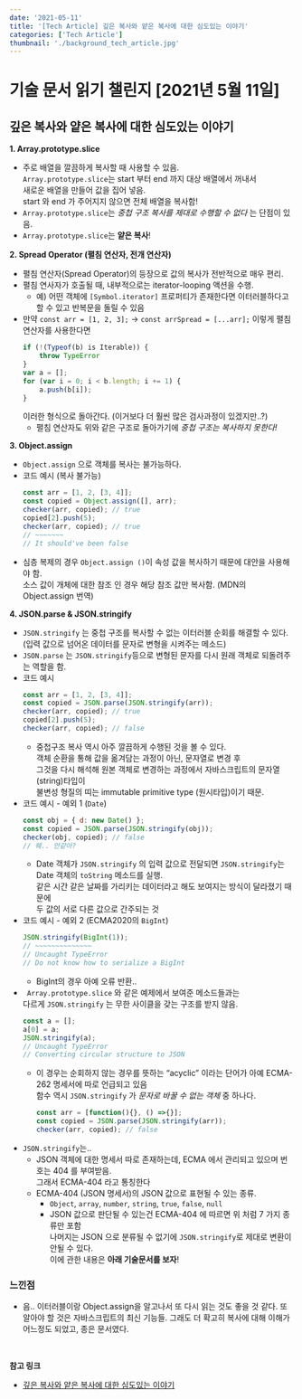 ```yaml
---
date: '2021-05-11'
title: '[Tech Article] 깊은 복사와 얕은 복사에 대한 심도있는 이야기'
categories: ['Tech Article']
thumbnail: './background_tech_article.jpg'
---
```


# 기술 문서 읽기 챌린지 [2021년 5월 11일]

## **깊은 복사와 얕은 복사에 대한 심도있는 이야기**

**1. Array.prototype.slice**

-   주로 배열을 깔끔하게 복사할 때 사용할 수 있음.  
     `Array.prototype.slice`는 start 부터 end 까지 대상 배열에서 꺼내서  
     새로운 배열을 만들어 값을 집어 넣음.  
     start 와 end 가 주어지지 않으면 전체 배열을 복사함!
-   `Array.prototype.slice`는 _중첩 구조 복사를 제대로 수행할 수 없다_ 는 단점이 있음.
-   `Array.prototype.slice`는 **얕은 복사**!

**2. Spread Operator (펼침 연산자, 전개 연산자)**

-   펼침 연산자(Spread Operator)의 등장으로 값의 복사가 전반적으로 매우 편리.
-   펼침 연사자가 호출될 때, 내부적으로는 iterator-looping 액션을 수행.
    -   예) 어떤 객체에 `[Symbol.iterator]` 프로퍼티가 존재한다면 이터러블하다고 할 수 있고 반복문을 돌릴 수 있음
-   만약 `const arr = [1, 2, 3];` -> `const arrSpread = [...arr];` 이렇게 펼침 연산자를 사용한다면
    ```js
    if (!(Typeof(b) is Iterable)) {
        throw TypeError
    }
    var a = [];
    for (var i = 0; i < b.length; i += 1) {
        a.push(b[i]);
    }
    ```
    이러한 형식으로 돌아간다. (이거보다 더 훨씬 많은 검사과정이 있겠지만..?)
    -   펼침 연산자도 위와 같은 구조로 돌아가기에 _중첩 구조는 복사하지 못한다!_

**3. Object.assign**
- `Object.assign` 으로 객체를 복사는 불가능하다.
- 코드 예시 (복사 불가능)
    ```js
    const arr = [1, 2, [3, 4]];
    const copied = Object.assign([], arr);
    checker(arr, copied); // true
    copied[2].push(5);
    checker(arr, copied); // true
    // ~~~~~~~
    // It should've been false
    ```
- 심층 복제의 경우 `Object.assign ()`이 속성 값을 복사하기 때문에 대안을 사용해야 함.  
    소스 값이 개체에 대한 참조 인 경우 해당 참조 값만 복사함. (MDN의 Object.assign 번역)

**4. JSON.parse & JSON.stringify**
- `JSON.stringify` 는 중첩 구조를 복사할 수 없는 이터러블 순회를 해결할 수 있다.  
    (입력 값으로 넘어온 데이터를 문자로 변형을 시켜주는 메소드)
- `JSON.parse` 는 `JSON.stringify`등으로 변형된 문자를 다시 원래 객체로 되돌려주는 역할을 함.
- 코드 예시
    ```js
    const arr = [1, 2, [3, 4]];
    const copied = JSON.parse(JSON.stringify(arr));
    checker(arr, copied); // true
    copied[2].push(5);
    checker(arr, copied); // false
    ```
    - 중첩구조 복사 역시 아주 깔끔하게 수행된 것을 볼 수 있다.  
        객체 순환을 통해 값을 옮겨담는 과정이 아닌, 문자열로 변경 후  
        그것을 다시 해석해 원본 객체로 변경하는 과정에서 자바스크립트의 문자열(string)타입이  
        불변성 형질의 띠는 immutable primitive type (원시타입)이기 때문.
- 코드 예시 - 예외 1 (`Date`)
    ```js
    const obj = { d: new Date() };
    const copied = JSON.parse(JSON.stringify(obj));
    checker(obj, copied); // false
    // 웨.. 안같아?
    ```
    - Date 객체가 `JSON.stringify` 의 입력 값으로 전달되면 `JSON.stringify`는  
        Date 객체의 `toString` 메소드를 실행.  
        같은 시간 같은 날짜를 가리키는 데이터라고 해도 보여지는 방식이 달라졌기 때문에  
        두 값의 서로 다른 값으로 간주되는 것
- 코드 예시 - 예외 2 (ECMA2020의 `BigInt`)
    ```js
    JSON.stringify(BigInt(1));
    // ~~~~~~~~~~~~~~
    // Uncaught TypeError
    // Do not know how to serialize a BigInt
    ```
    - BigInt의 경우 아예 오류 반환..
- ` Array.prototype.slice` 와 같은 예제에서 보여준 메소드들과는  
    다르게 `JSON.stringify` 는 무한 사이클을 갖는 구조를 받지 않음.
    ```js
    const a = [];
    a[0] = a;
    JSON.stringify(a);
    // Uncaught TypeError
    // Converting circular structure to JSON
    ```
    - 이 경우는 순회하지 않는 경우를 뜻하는 “acyclic” 이라는 단어가 아예 ECMA-262 명세서에 따로 언급되고 있음  
        함수 역시 `JSON.stringify` 가 _문자로 바꿀 수 없는 객체_ 중 하나다.  
        ```js
        const arr = [function(){}, () =>{}];
        const copied = JSON.parse(JSON.stringify(arr));
        checker(arr, copied); // false
        ```
- `JSON.stringify`는..
    - JSON 객체에 대한 명세서 따로 존재하는데, ECMA 에서 관리되고 있으며 번호는 404 를 부여받음.  
        그래서 ECMA-404 라고 통칭한다
    - ECMA-404 (JSON 명세서)의  JSON 값으로 표현될 수 있는 종류.
        - `Object`, `array`, `number`, `string`, `true`, `false`, `null`
        -  JSON 값으로 판단될 수 있는건 ECMA-404 에 따르면 위 처럼 7 가지 종류만 포함  
            나머지는 JSON 으로 분류될 수 없기에 `JSON.stringify`로 제대로 변환이 안될 수 있다.  
            이에 관한 내용은 **아래 기술문서를 보자**!

### 느낀점

-   음.. 이터러블이랑 Object.assign을 알고나서 또 다시 읽는 것도 좋을 것 같다.
    또 알아야 할 것은 자바스크립트의 최신 기능들.
    그래도 더 확고히 복사에 대해 이해가 어느정도 되었고, 종은 문서였다.


<br/>

**참고 링크**

-   [깊은 복사와 얕은 복사에 대한 심도있는 이야기](https://medium.com/watcha/깊은-복사와-얕은-복사에-대한-심도있는-이야기-2f7d797e008a)

